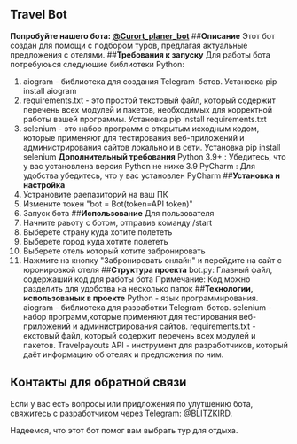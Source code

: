 ## **Travel Bot**
**Попробуйте нашего бота: [@Curort_planer_bot](https://t.me/Curort_planer_bot)**
##**Описание**
Этот бот создан для помощи с подбором туров, предлагая актуальные предложения с отелями.
##**Требования к запуску**
Для работы бота потребуюься следуюшие библиотеки Python:
1. aiogram - библиотека для создания Telegram-ботов.
  Установка pip install aiogram
2. requirements.txt - это простой текстовый файл, который содержит перечень всех модулей и пакетов, необходимых для корректной работы вашей программы.
  Установка pip install requirements.txt
4. selenium - это набор программ с открытым исходным кодом, которые применяют для тестирования веб-приложений и администрирования сайтов локально и в сети.
  Установка pip install selenium
**Дополнительный требования**
Python 3.9+ : Убедитесь, что у вас установлена версия Python не ниже 3.9
PyCharm : Для удобства убедитесь, что у вас установлен PyCharm 
##**Установка и настройка**
1. Устрановите раепазиторий на ваш ПК
2. Измените токен
   "bot = Bot(token=API token)"
3. Запуск бота
##**Использование**
Для пользователя
1. Начните раьоту с ботом, отправив команду /start
2. Выберете страну куда хотите полететь
3. Выберете город куда хотите полететь
4. Выберете отель который хотите забронировать
5. Нажмите на кнопку "Забронировать онлайн" и перейдите на сайт с юронировкой отеля
##**Структура проекта**
bot.py: Главный файл, содержаший код для работы бота
  Примечание:
Код можно разделить для удобства на несколько папок
##**Технологии, использованык в проекте**
  Python - язык программирования.
  aiogram - библиотека для разработки Telegram-ботов.
  selenium - набор программ,которые применяют для тестирования веб-приложений и администрирования сайтов.
  requirements.txt - екстовый файл, который содержит перечень всех модулей и пакетов.
  Travelpayouts API - инструмент для разработчиков, который даёт информацию об отелях и предложения по ним.
## **Контакты для обратной связи**
Если у вас есть вопросы или придложения по улутшению бота, свяжитесь с разработчиком через Telegram: @BLITZKIRD.

Надеемся, что этот бот помог вам выбрать тур для отдыха.
